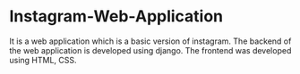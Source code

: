 # Instagram-Web-Application
It is a web application which is a basic version of instagram. The backend of the web application is developed using django. The frontend was developed using HTML, CSS.
